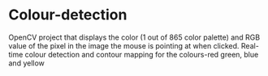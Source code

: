 # Colour-detection
OpenCV project that displays the color (1 out of 865 color palette)  and RGB value of the pixel in the image the mouse is pointing at when clicked.  Real-time colour detection and contour mapping for the colours-red green, blue and yellow
